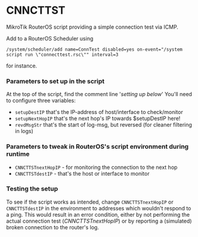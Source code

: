 # CNNCTTST
MikroTik RouterOS script providing a simple connection test via ICMP.

Add to a RouterOS Scheduler using
```
/system/scheduler/add name=ConnTest disabled=yes on-event="/system script run \"connecttest.rsc\"" interval=3
```
for instance.

### Parameters to set up in the script

At the top of the script, find the comment line '*setting up below*'
You'll need to configure three variables:
- `setupDestIP`  that's the IP-address of host/interface to check/monitor
- `setupNextHopIP`  that's the  next hop's IP towards $setupDestIP here! 
- `revdMsgStr`  that's the start of log-msg, but reversed (for cleaner filtering in logs)

### Parameters to tweak in RouterOS's script environment during runtime

- `CNNCTTSTnextHopIP` - for monitoring the connection to the next hop
- `CNNCTTSTdestIP` - that's the host or interface to monitor

### Testing the setup

To see if the script works as intended, change `CNNCTTSTnextHopIP` or `CNNCTTSTdestIP` in the environment to addresses which wouldn't respond to a ping.
This would result in an error condition, either by not performing the actual connection test (*CNNCTTSTnextHopIP*) or by reporting a (simulated) broken connection to the router's log.
